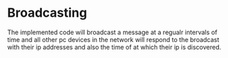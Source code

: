 # Broadcasting
The implemented code will broadcast a message at a regualr intervals of time and all other pc devices in the network will respond to the broadcast with their ip addresses and also the time of at which their ip is discovered.
